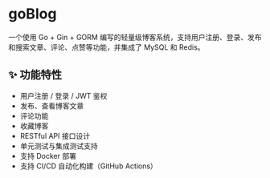 # goBlog 

一个使用 Go + Gin + GORM 编写的轻量级博客系统，支持用户注册、登录、发布和搜索文章、评论、点赞等功能，并集成了 MySQL 和 Redis。

## ✨ 功能特性

- 用户注册 / 登录 / JWT 鉴权
- 发布、查看博客文章
- 评论功能
- 收藏博客
- RESTful API 接口设计
- 单元测试与集成测试支持
- 支持 Docker 部署
- 支持 CI/CD 自动化构建（GitHub Actions）

